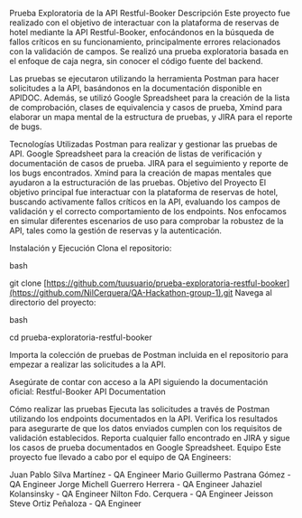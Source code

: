 Prueba Exploratoria de la API Restful-Booker
Descripción
Este proyecto fue realizado con el objetivo de interactuar con la plataforma de reservas de hotel mediante la API Restful-Booker, enfocándonos en la búsqueda de fallos críticos en su funcionamiento, principalmente errores relacionados con la validación de campos. Se realizó una prueba exploratoria basada en el enfoque de caja negra, sin conocer el código fuente del backend.

Las pruebas se ejecutaron utilizando la herramienta Postman para hacer solicitudes a la API, basándonos en la documentación disponible en APIDOC. Además, se utilizó Google Spreadsheet para la creación de la lista de comprobación, clases de equivalencia y casos de prueba, Xmind para elaborar un mapa mental de la estructura de pruebas, y JIRA para el reporte de bugs.

Tecnologías Utilizadas
Postman para realizar y gestionar las pruebas de API.
Google Spreadsheet para la creación de listas de verificación y documentación de casos de prueba.
JIRA para el seguimiento y reporte de los bugs encontrados.
Xmind para la creación de mapas mentales que ayudaron a la estructuración de las pruebas.
Objetivo del Proyecto
El objetivo principal fue interactuar con la plataforma de reservas de hotel, buscando activamente fallos críticos en la API, evaluando los campos de validación y el correcto comportamiento de los endpoints. Nos enfocamos en simular diferentes escenarios de uso para comprobar la robustez de la API, tales como la gestión de reservas y la autenticación.

Instalación y Ejecución
Clona el repositorio:

bash

git clone [https://github.com/tuusuario/prueba-exploratoria-restful-booker](https://github.com/NilCerquera/QA-Hackathon-group-1).git
Navega al directorio del proyecto:

bash

cd prueba-exploratoria-restful-booker

Importa la colección de pruebas de Postman incluida en el repositorio para empezar a realizar las solicitudes a la API.

Asegúrate de contar con acceso a la API siguiendo la documentación oficial:
Restful-Booker API Documentation

Cómo realizar las pruebas
Ejecuta las solicitudes a través de Postman utilizando los endpoints documentados en la API.
Verifica los resultados para asegurarte de que los datos enviados cumplen con los requisitos de validación establecidos.
Reporta cualquier fallo encontrado en JIRA y sigue los casos de prueba documentados en Google Spreadsheet.
Equipo
Este proyecto fue llevado a cabo por el equipo de QA Engineers:

Juan Pablo Silva Martínez - QA Engineer
Mario Guillermo Pastrana Gómez - QA Engineer
Jorge Michell Guerrero Herrera - QA Engineer
Jahaziel Kolansinsky - QA Engineer
Nilton Fdo. Cerquera - QA Engineer
Jeisson Steve Ortiz Peñaloza - QA Engineer
